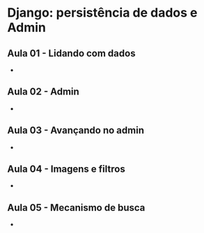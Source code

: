 # Django: persistência de dados e Admin

## Aula 01 - Lidando com dados
* [](#)

## Aula 02 - Admin
* [](#)

## Aula 03 - Avançando no admin
* [](#)

## Aula 04 - Imagens e filtros
* [](#)

## Aula 05 - Mecanismo de busca
* [](#)

